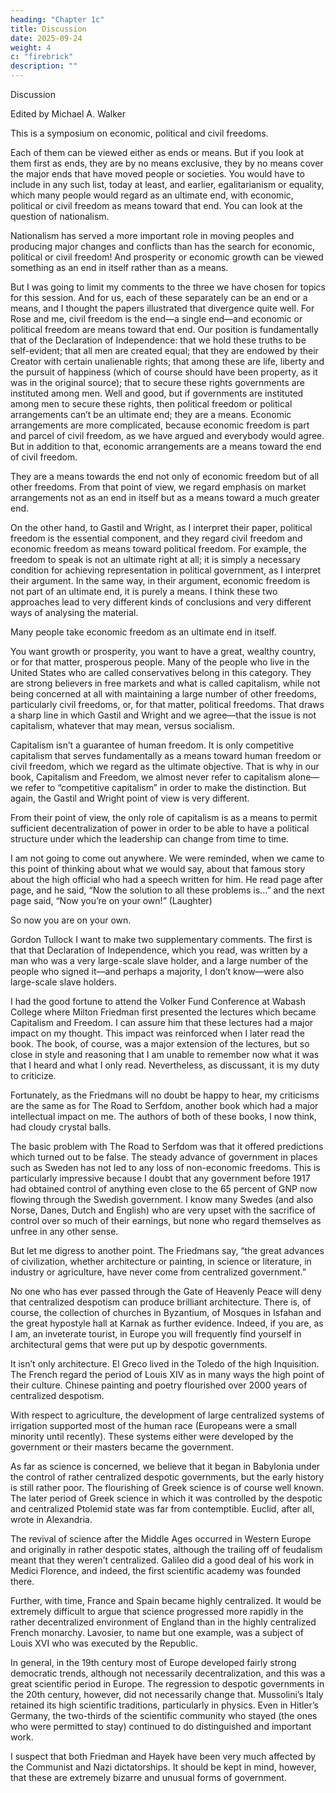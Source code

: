 ```yaml
---
heading: "Chapter 1c"
title: Discussion
date: 2025-09-24
weight: 4
c: "firebrick"
description: ""
---
```



Discussion

Edited by Michael A. Walker


This is a symposium on economic, political and civil freedoms.

Each of them can be viewed either as ends or means. But if you look at them first
as ends, they are by no means exclusive, they by no means cover the major ends that have moved people or societies. You would have to include in any such list, today at least, and earlier, egalitarianism or equality,
which many people would regard as an ultimate end, with economic, political or civil freedom as means toward that end. You can look at the question of nationalism. 

Nationalism has served a
more important role in moving peoples and producing major changes and
conflicts than has the search for economic, political or civil freedom! And
prosperity or economic growth can be viewed something as an end in itself
rather than as a means.

But I was going to limit my comments to the three we have chosen for
topics for this session. And for us, each of these separately can be an end
or a means, and I thought the papers illustrated that divergence quite well.
For Rose and me, civil freedom is the end—a single end—and economic
or political freedom are means toward that end. Our position is fundamentally that of the Declaration of Independence: that we hold these truths to
be self-evident; that all men are created equal; that they are endowed by
their Creator with certain unalienable rights; that among these are life, liberty and the pursuit of happiness (which of course should have been
property, as it was in the original source); that to secure these rights governments are instituted among men.
Well and good, but if governments are instituted among men to secure
these rights, then political freedom or political arrangements can’t be an
ultimate end; they are a means. Economic arrangements are more complicated, because economic freedom is part and parcel of civil freedom, as
we have argued and everybody would agree. But in addition to that, economic arrangements are a means toward the end of civil freedom. 

They are a means towards the end not only of economic freedom but of all other
freedoms. From that point of view, we regard emphasis on market arrangements not as an end in itself but as a means toward a much greater end.

On the other hand, to Gastil and Wright, as I interpret their paper, political freedom is the essential component, and they regard civil freedom and
economic freedom as means toward political freedom. For example, the
freedom to speak is not an ultimate right at all; it is simply a necessary
condition for achieving representation in political government, as I interpret their argument. In the same way, in their argument, economic freedom
is not part of an ultimate end, it is purely a means. I think these two approaches lead to very different kinds of conclusions and very different
ways of analysing the material.


Many people take economic freedom as an ultimate end in itself.

You want growth or prosperity, you want to have a great, wealthy country, or for that matter, prosperous people. Many
of the people who live in the United States who are called conservatives
belong in this category. They are strong believers in free markets and what
is called capitalism, while not being concerned at all with maintaining a
large number of other freedoms, particularly civil freedoms, or, for that
matter, political freedoms. That draws a sharp line in which Gastil and
Wright and we agree—that the issue is not capitalism, whatever that may
mean, versus socialism.

Capitalism isn’t a guarantee of human freedom. It is only competitive
capitalism that serves fundamentally as a means toward human freedom or
civil freedom, which we regard as the ultimate objective. That is why in
our book, Capitalism and Freedom, we almost never refer to capitalism
alone—we refer to “competitive capitalism” in order to make the distinction. But again, the Gastil and Wright point of view is very different. 

From their point of view, the only role of capitalism is as a means to permit sufficient decentralization of power in order to be able to have a political
structure under which the leadership can change from time to time.

I am not going to come out anywhere. We were reminded, when we
came to this point of thinking about what we would say, about that famous
story about the high official who had a speech written for him. He read
page after page, and he said, “Now the solution to all these problems is...”
and the next page said, “Now you’re on your own!” (Laughter)

So now you are on your own.

Gordon Tullock I want to make two supplementary comments. The first
is that that Declaration of Independence, which you read, was written by a
man who was a very large-scale slave holder, and a large number of the
people who signed it—and perhaps a majority, I don’t know—were also
large-scale slave holders.

I had the good fortune to attend the Volker Fund Conference at Wabash
College where Milton Friedman first presented the lectures which became
Capitalism and Freedom. I can assure him that these lectures had a major
impact on my thought. This impact was reinforced when I later read the
book. The book, of course, was a major extension of the lectures, but so
close in style and reasoning that I am unable to remember now what it was
that I heard and what I only read. Nevertheless, as discussant, it is my
duty to criticize.

Fortunately, as the Friedmans will no doubt be happy to hear, my criticisms are the same as for The Road to Serfdom, another book which had a major intellectual impact on me. The authors of both of these books, I now
think, had cloudy crystal balls.

The basic problem with The Road to Serfdom was that it offered predictions which turned out to be false. The
steady advance of government in places such as Sweden has not led to any
loss of non-economic freedoms. This is particularly impressive because I
doubt that any government before 1917 had obtained control of anything
even close to the 65 percent of GNP now flowing through the Swedish
government. I know many Swedes (and also Norse, Danes, Dutch and
English) who are very upset with the sacrifice of control over so much of
their earnings, but none who regard themselves as unfree in any other
sense.

But let me digress to another point. The Friedmans say, “the great advances of civilization, whether architecture or painting, in science or literature, in industry or agriculture, have never come from centralized
government.” 

No one who has ever passed through the Gate of Heavenly Peace will deny that centralized despotism can produce brilliant architecture. There is, of course, the collection of churches in Byzantium, of
Mosques in Isfahan and the great hypostyle hall at Karnak as further evidence. Indeed, if you are, as I am, an inveterate tourist, in Europe you will
frequently find yourself in architectural gems that were put up by despotic
governments.

It isn’t only architecture. El Greco lived in the Toledo of the high Inquisition. The French regard the period of Louis XIV as in many ways the high point of their culture. Chinese painting and poetry flourished over
2000 years of centralized despotism. 

With respect to agriculture, the development of large centralized systems of irrigation supported most of the
human race (Europeans were a small minority until recently). These systems either were developed by the government or their masters became the
government.

As far as science is concerned, we believe that it began in Babylonia
under the control of rather centralized despotic governments, but the early
history is still rather poor. The flourishing of Greek science is of course well known. The later period of Greek science in which it was controlled by the despotic and centralized Ptolemid state was far from contemptible.
Euclid, after all, wrote in Alexandria.

The revival of science after the Middle Ages occurred in Western Europe and originally in rather despotic states, although the trailing off of feudalism meant that they weren’t centralized. Galileo did a good deal of his work in Medici Florence, and indeed, the first scientific academy was founded there. 

Further, with time, France and Spain became highly centralized. It would be extremely difficult to argue that science progressed more rapidly in the rather decentralized environment of England than in
the highly centralized French monarchy. Lavosier, to name but one example, was a subject of Louis XVI who was executed by the Republic.


In general, in the 19th century most of Europe developed fairly strong democratic trends, although not necessarily decentralization, and this was a great scientific period in Europe. The regression to despotic governments in the 20th century, however, did not necessarily change that. Mussolini’s Italy retained its high scientific traditions, particularly in physics. Even in Hitler’s Germany, the two-thirds of the scientific community who stayed (the ones who were permitted to stay) continued to do distinguished and important work.

I suspect that both Friedman and Hayek have been very much affected
by the Communist and Nazi dictatorships. It should be kept in mind, however, that these are extremely bizarre and unusual forms of government.

